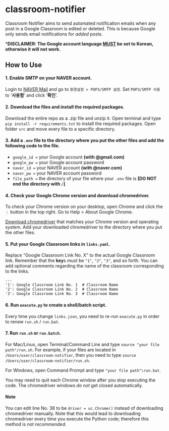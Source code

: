 # classroom-notifier
Classroom Notifier aims to send automated notification emails when any post in a Google Classroom is edited or deleted.
This is because Google only sends email notifications for *added* posts.

***DISCLAIMER: The Google account language <ins>MUST</ins> be set to Korean, otherwise it will not work.**

## How to Use
#### 1. Enable SMTP on your NAVER account.
Login to [NAVER Mail](https://mail.naver.com) and go to `환경설정 > POP3/SMTP 설정`. 
Set `POP3/SMTP 사용` to ‘**사용함**’ and click ‘**확인**’.

#### 2. Download the files and install the required packages.
Download the entire repo as a .zip file and unzip it.
Open terminal and type `pip install -r requirements.txt` to install the required packages.
Open folder `src` and move every file to a specific directory.

#### 3. Add a `.env` file to the directory where you put the other files and add the following code to the file.
* `google_id =` your Google account **(with @gmail.com)**
* `google_pw =` your Google account password
* `naver_id =` your NAVER account **(with @naver.com)**
* `naver_pw =` your NAVER account password
* `file_path =` the directory of your file where your `.env` file is **[DO NOT end the directory with `/`]**

#### 4. Check your Google Chrome version and download chromedriver.
To check your Chrome version on your desktop, open Chrome and click the `⋮` button in the top right.
Go to Help > About Google Chrome.

[Download chromedriver](https://chromedriver.chromium.org/downloads) that matches your Chrome version and operating system.
Add your downloaded chromedriver to the directory where you put the other files.

#### 5. Put your Google Classroom links in `links.yaml`.
Replace "Google Classroom Link No. X" to the actual Google Classroom link. Remember that the **key**s *must* be `"1"`, `"2"`, `"3"`, and so forth.
You can add optional comments regarding the name of the classroom corresponding to the links.
```
---
'1': Google Classroom Link No. 1  # Classroom Name
'2': Google Classroom Link No. 2  # Classroom Name
'3': Google Classroom Link No. 3  # Classroom Name
```

#### 6. Run `execute.py` to create a shell/batch script.
Every time you change `links.json`, you need to re-run `execute.py` in order to renew `run.sh` / `run.bat`.

#### 7. Run `run.sh` or `run.batch`.
For Mac/Linux, open Terminal/Command Line and type `source "your file path"/run.sh`.
For example, if your files are located in `/Users/user/classroom-notifier`, then you need to type `source /Users/user/classroom-notifier/run.sh`.

For Windows, open Command Prompt and type `"your file path"\run.bat`.

You may need to quit each Chrome window after you stop executing the code.
The chromedriver windows *do not* get closed automatically.

#### Note
You can edit line No. 38 to be `driver = uc.Chrome()` instead of downloading chromedriver manually.
Note that this would lead to downloading chromedriver every time you execute the Python code; therefore this method is *not recommended*.
